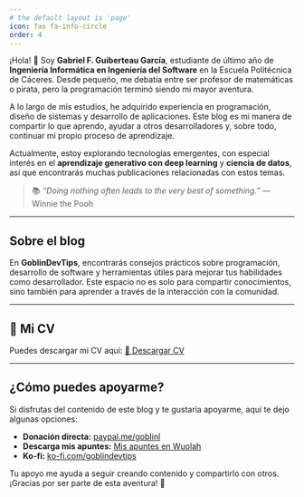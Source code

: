 ```yaml
---
# the default layout is 'page'
icon: fas fa-info-circle
order: 4
---
```


¡Hola! 👋 Soy **Gabriel F. Guiberteau García**, estudiante de último año de **Ingeniería Informática en Ingeniería del Software** en la Escuela Politécnica de Cáceres. Desde pequeño, me debatía entre ser profesor de matemáticas o pirata, pero la programación terminó siendo mi mayor aventura.

A lo largo de mis estudios, he adquirido experiencia en programación, diseño de sistemas y desarrollo de aplicaciones. Este blog es mi manera de compartir lo que aprendo, ayudar a otros desarrolladores y, sobre todo, continuar mi propio proceso de aprendizaje.

Actualmente, estoy explorando tecnologías emergentes, con especial interés en el **aprendizaje generativo con deep learning** y **ciencia de datos**, así que encontrarás muchas publicaciones relacionadas con estos temas.

> 📚 *“Doing nothing often leads to the very best of something.”* — Winnie the Pooh

---

## Sobre el blog

En **GoblinDevTips**, encontrarás consejos prácticos sobre programación, desarrollo de software y herramientas útiles para mejorar tus habilidades como desarrollador. Este espacio no es solo para compartir conocimientos, sino también para aprender a través de la interacción con la comunidad.

---

## 📄 Mi CV
Puedes descargar mi CV aquí: [📄 Descargar CV](/assets/cv.pdf)

---

## ¿Cómo puedes apoyarme?

Si disfrutas del contenido de este blog y te gustaría apoyarme, aquí te dejo algunas opciones:

- **Donación directa:** [paypal.me/gobIinl](https://paypal.me/gobIinl)  
- **Descarga mis apuntes:** [Mis apuntes en Wuolah](https://wuolah.com/profile/Goblinl)  
- **Ko-fi:** [ko-fi.com/goblindevtips](https://ko-fi.com/goblindevtips)

Tu apoyo me ayuda a seguir creando contenido y compartirlo con otros. ¡Gracias por ser parte de esta aventura! 🚀
